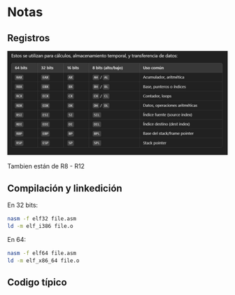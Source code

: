 # Notas

## Registros

![Registros](./images/registros_asm.jpg)

Tambien están de R8 - R12


## Compilación y linkedición

En 32 bits:

````bash
nasm -f elf32 file.asm
ld -m elf_i386 file.o
````

En 64:

````bash
nasm -f elf64 file.asm 
ld -m elf_x86_64 file.o
````

## Codigo típico